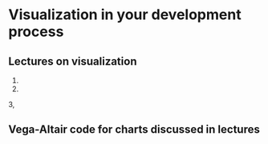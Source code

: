 # Visualization in your development process 

## Lectures on visualization
1. 
2. 
3, 

## Vega-Altair code for charts discussed in lectures

